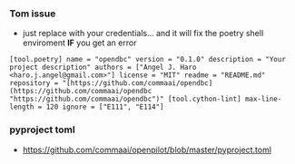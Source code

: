


### Tom issue 
- just replace with your credentials... and it will fix the poetry shell enviroment **IF** you get an error
```shell
[tool.poetry] name = "opendbc" version = "0.1.0" description = "Your project description" authors = ["Angel J. Haro <haro.j.angel@gmail.com>"] license = "MIT" readme = "README.md" repository = "[https://github.com/commaai/opendbc](https://github.com/commaai/opendbc "https://github.com/commaai/opendbc")" [tool.cython-lint] max-line-length = 120 ignore = ["E111", "E114"]
```

### pyproject toml
- https://github.com/commaai/openpilot/blob/master/pyproject.toml







